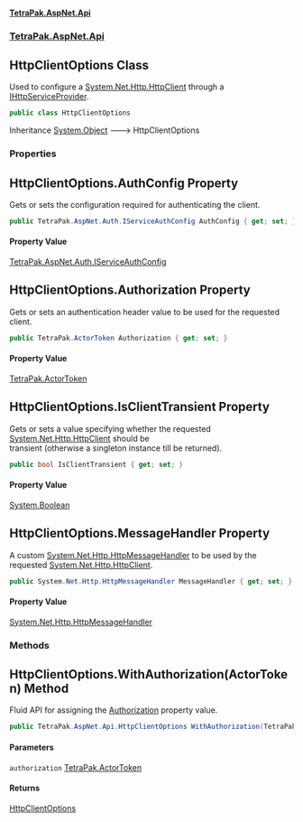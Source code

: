 #### [TetraPak.AspNet.Api](index.md 'index')
### [TetraPak.AspNet.Api](TetraPak_AspNet_Api.md 'TetraPak.AspNet.Api')
## HttpClientOptions Class
Used to configure a [System.Net.Http.HttpClient](https://docs.microsoft.com/en-us/dotnet/api/System.Net.Http.HttpClient 'System.Net.Http.HttpClient') through a [IHttpServiceProvider](TetraPak_AspNet_Api_IHttpServiceProvider.md 'TetraPak.AspNet.Api.IHttpServiceProvider').  
```csharp
public class HttpClientOptions
```

Inheritance [System.Object](https://docs.microsoft.com/en-us/dotnet/api/System.Object 'System.Object') &#129106; HttpClientOptions  
### Properties
<a name='TetraPak_AspNet_Api_HttpClientOptions_AuthConfig'></a>
## HttpClientOptions.AuthConfig Property
Gets or sets the configuration required for authenticating the client.   
```csharp
public TetraPak.AspNet.Auth.IServiceAuthConfig AuthConfig { get; set; }
```
#### Property Value
[TetraPak.AspNet.Auth.IServiceAuthConfig](https://docs.microsoft.com/en-us/dotnet/api/TetraPak.AspNet.Auth.IServiceAuthConfig 'TetraPak.AspNet.Auth.IServiceAuthConfig')
  
<a name='TetraPak_AspNet_Api_HttpClientOptions_Authorization'></a>
## HttpClientOptions.Authorization Property
Gets or sets an authentication header value to be used for the requested client.  
```csharp
public TetraPak.ActorToken Authorization { get; set; }
```
#### Property Value
[TetraPak.ActorToken](https://docs.microsoft.com/en-us/dotnet/api/TetraPak.ActorToken 'TetraPak.ActorToken')
  
<a name='TetraPak_AspNet_Api_HttpClientOptions_IsClientTransient'></a>
## HttpClientOptions.IsClientTransient Property
Gets or sets a value specifying whether the requested [System.Net.Http.HttpClient](https://docs.microsoft.com/en-us/dotnet/api/System.Net.Http.HttpClient 'System.Net.Http.HttpClient') should be  
transient (otherwise a singleton instance till be returned).   
```csharp
public bool IsClientTransient { get; set; }
```
#### Property Value
[System.Boolean](https://docs.microsoft.com/en-us/dotnet/api/System.Boolean 'System.Boolean')
  
<a name='TetraPak_AspNet_Api_HttpClientOptions_MessageHandler'></a>
## HttpClientOptions.MessageHandler Property
A custom [System.Net.Http.HttpMessageHandler](https://docs.microsoft.com/en-us/dotnet/api/System.Net.Http.HttpMessageHandler 'System.Net.Http.HttpMessageHandler') to be used by the requested [System.Net.Http.HttpClient](https://docs.microsoft.com/en-us/dotnet/api/System.Net.Http.HttpClient 'System.Net.Http.HttpClient').  
```csharp
public System.Net.Http.HttpMessageHandler MessageHandler { get; set; }
```
#### Property Value
[System.Net.Http.HttpMessageHandler](https://docs.microsoft.com/en-us/dotnet/api/System.Net.Http.HttpMessageHandler 'System.Net.Http.HttpMessageHandler')
  
### Methods
<a name='TetraPak_AspNet_Api_HttpClientOptions_WithAuthorization(TetraPak_ActorToken)'></a>
## HttpClientOptions.WithAuthorization(ActorToken) Method
Fluid API for assigning the [Authorization](TetraPak_AspNet_Api_HttpClientOptions.md#TetraPak_AspNet_Api_HttpClientOptions_Authorization 'TetraPak.AspNet.Api.HttpClientOptions.Authorization') property value.  
```csharp
public TetraPak.AspNet.Api.HttpClientOptions WithAuthorization(TetraPak.ActorToken authorization);
```
#### Parameters
<a name='TetraPak_AspNet_Api_HttpClientOptions_WithAuthorization(TetraPak_ActorToken)_authorization'></a>
`authorization` [TetraPak.ActorToken](https://docs.microsoft.com/en-us/dotnet/api/TetraPak.ActorToken 'TetraPak.ActorToken')  
  
#### Returns
[HttpClientOptions](TetraPak_AspNet_Api_HttpClientOptions.md 'TetraPak.AspNet.Api.HttpClientOptions')  
  
